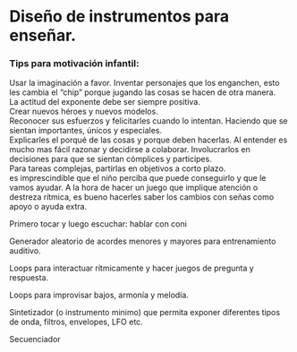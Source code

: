 
# Diseño de instrumentos para enseñar.   

### Tips para motivación infantil:

Usar la imaginación a favor. Inventar personajes que los enganchen, esto les cambia el “chip” porque jugando las cosas se hacen de otra manera.    
La actitud del exponente debe ser siempre positiva.  
Crear nuevos héroes y nuevos modelos.   
Reconocer sus esfuerzos y felicitarles cuando lo intentan. Haciendo que se sientan importantes, únicos y especiales.     
Explicarles el porqué de las cosas y porque deben hacerlas. Al entender es mucho mas fácil razonar y decidirse a colaborar. Involucrarlos en decisiones para que se sientan cómplices y participes.    
Para tareas complejas, partirlas en objetivos a corto plazo.     
es imprescindible que el niño perciba que puede conseguirlo y que le vamos ayudar.
A la hora de hacer un juego que implique atención o destreza rítmica, es bueno hacerles saber los cambios con señas como apoyo o ayuda extra.    

Primero tocar y luego escuchar: hablar con coni  



Generador aleatorio de acordes menores y mayores para entrenamiento auditivo.      

Loops para interactuar rítmicamente y hacer juegos de pregunta y respuesta.  

Loops para improvisar bajos, armonía y melodía.     

Sintetizador (o instrumento minimo) que permita exponer diferentes tipos de onda, filtros, envelopes, LFO etc.

Secuenciador
